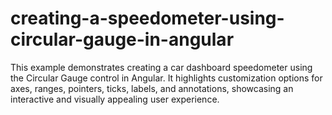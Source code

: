 # creating-a-speedometer-using-circular-gauge-in-angular
This example demonstrates creating a car dashboard speedometer using the Circular Gauge control in Angular. It highlights customization options for axes, ranges, pointers, ticks, labels, and annotations, showcasing an interactive and visually appealing user experience.

